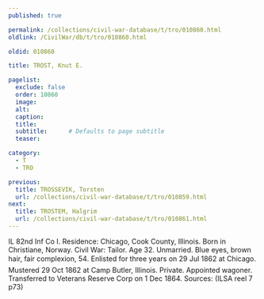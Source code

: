 ```yaml
---
published: true

permalink: /collections/civil-war-database/t/tro/010860.html
oldlink: /CivilWar/db/t/tro/010860.html

oldid: 010860

title: TROST, Knut E.

pagelist:
  exclude: false
  order: 10860
  image: 
  alt:
  caption:
  title:
  subtitle:      # Defaults to page subtitle
  teaser:

category: 
  - T 
  - TRO

previous:
  title: TROSSEVIK, Torsten
  url: /collections/civil-war-database/t/tro/010859.html  
next:
  title: TROSTEM, Halgrim
  url: /collections/civil-war-database/t/tro/010861.html   
---
```

IL 82nd Inf Co I. Residence: Chicago, Cook County, Illinois. Born in Christiane, Norway. Civil War: Tailor. Age 32. Unmarried. Blue eyes, brown hair, fair complexion, 5&#146;4&#148;. Enlisted for three years on 29 Jul 1862 at Chicago. Mustered 29 Oct 1862 at Camp Butler, Illinois. Private. Appointed wagoner. Transferred to Veterans Reserve Corp on 1 Dec 1864. Sources: (ILSA reel 7 p73)